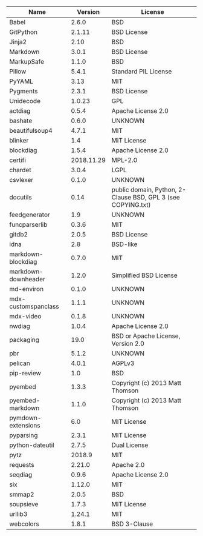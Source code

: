 | Name                | Version    | License                                                      |
|---------------------|------------|--------------------------------------------------------------|
| Babel               | 2.6.0      | BSD                                                          |
| GitPython           | 2.1.11     | BSD License                                                  |
| Jinja2              | 2.10       | BSD                                                          |
| Markdown            | 3.0.1      | BSD License                                                  |
| MarkupSafe          | 1.1.0      | BSD                                                          |
| Pillow              | 5.4.1      | Standard PIL License                                         |
| PyYAML              | 3.13       | MIT                                                          |
| Pygments            | 2.3.1      | BSD License                                                  |
| Unidecode           | 1.0.23     | GPL                                                          |
| actdiag             | 0.5.4      | Apache License 2.0                                           |
| bashate             | 0.6.0      | UNKNOWN                                                      |
| beautifulsoup4      | 4.7.1      | MIT                                                          |
| blinker             | 1.4        | MIT License                                                  |
| blockdiag           | 1.5.4      | Apache License 2.0                                           |
| certifi             | 2018.11.29 | MPL-2.0                                                      |
| chardet             | 3.0.4      | LGPL                                                         |
| csvlexer            | 0.1.0      | UNKNOWN                                                      |
| docutils            | 0.14       | public domain, Python, 2-Clause BSD, GPL 3 (see COPYING.txt) |
| feedgenerator       | 1.9        | UNKNOWN                                                      |
| funcparserlib       | 0.3.6      | MIT                                                          |
| gitdb2              | 2.0.5      | BSD License                                                  |
| idna                | 2.8        | BSD-like                                                     |
| markdown-blockdiag  | 0.7.0      | MIT                                                          |
| markdown-downheader | 1.2.0      | Simplified BSD License                                       |
| md-environ          | 0.1.0      | UNKNOWN                                                      |
| mdx-customspanclass | 1.1.1      | UNKNOWN                                                      |
| mdx-video           | 0.1.8      | UNKNOWN                                                      |
| nwdiag              | 1.0.4      | Apache License 2.0                                           |
| packaging           | 19.0       | BSD or Apache License, Version 2.0                           |
| pbr                 | 5.1.2      | UNKNOWN                                                      |
| pelican             | 4.0.1      | AGPLv3                                                       |
| pip-review          | 1.0        | BSD                                                          |
| pyembed             | 1.3.3      | Copyright (c) 2013 Matt Thomson                              |
| pyembed-markdown    | 1.1.0      | Copyright (c) 2013 Matt Thomson                              |
| pymdown-extensions  | 6.0        | MIT License                                                  |
| pyparsing           | 2.3.1      | MIT License                                                  |
| python-dateutil     | 2.7.5      | Dual License                                                 |
| pytz                | 2018.9     | MIT                                                          |
| requests            | 2.21.0     | Apache 2.0                                                   |
| seqdiag             | 0.9.6      | Apache License 2.0                                           |
| six                 | 1.12.0     | MIT                                                          |
| smmap2              | 2.0.5      | BSD                                                          |
| soupsieve           | 1.7.3      | MIT License                                                  |
| urllib3             | 1.24.1     | MIT                                                          |
| webcolors           | 1.8.1      | BSD 3-Clause                                                 |
